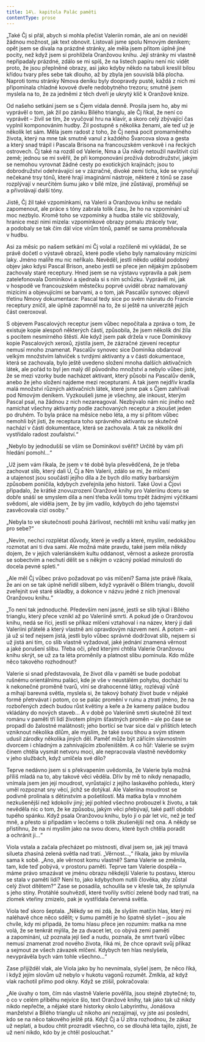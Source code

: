 ```yaml
---
title: 14\. kapitola Palác paměti
contentType: prose
---
```


„Také Čj si přál, abych si mohla přečíst Valeriin román, ale ani on neviděl žádnou možnost, jak text obnovit. Listovali jsme spolu Nmovým deníkem; opět jsem se dívala na prázdné stránky, ale měla jsem přitom úplně jiné pocity, než když jsem si prohlížela Oranžovou knihu. Její stránky mi vlastně nepřipadaly prázdné, zdálo se mi spíš, že na listech papíru není nic vidět proto, že jsou přeplněné obrazy, asi jako kdyby někdo na tabuli kreslil bílou křídou tvary přes sebe tak dlouho, až by zbyla jen souvislá bílá plocha. Naproti tomu stránky Nmova deníku byly doopravdy pusté, každá z nich mi připomínala chladné kovové dveře nedobytného trezoru; smutně jsem myslela na to, že za jedněmi z těch dveří je ukrytý klíč k Oranžové knize.

Od našeho setkání jsem se s Čjem vídala denně. Prosila jsem ho, aby mi vyprávěl o tom, jak žil po zániku Bílého trianglu, ale Čj říkal, že není co vyprávět – živil se tím, že vyučoval hru na klavír, a skoro celý zbývající čas vyplnil komponováním hudby. Žil postupně s několika ženami, ale teď už je několik let sám. Měla jsem radost z toho, že Čj nemá pocit promarněného života, který na mne tak smutně vanul z každého Švarcova slova a gesta a který snad trápil i Pascala Brisona na francouzském venkově i na řeckých ostrovech. Čj také na rozdíl od Valerie, Nma a Úa nikdy netoužil navštívit cizí země; jednou se mi svěřil, že při komponování prožívá dobrodružství, jakým se nemohou vyrovnat žádné cesty po exotických krajinách; jsou to dobrodružství odehrávající se v zázračné, divoké zemi ticha, kde se vynořují nečekané trsy tónů, které hrají imaginární nástroje, některé z tónů se zase rozplývají v neurčitém šumu jako v bílé mlze, jiné zůstávají, proměňují se a přivolávají další tóny.

Jistě, Čj žil také vzpomínkami, na Valerii a Oranžovou knihu se nedalo zapomenout, ale práce s tóny zabrala tolik času, že ho na vzpomínání už moc nezbylo. Kromě toho se vzpomínky a hudba stále víc sbližovaly, hranice mezi nimi mizela: vzpomínkové obrazy pomalu ztrácely tvar, a podobaly se tak čím dál více vírům tónů, paměť se sama proměňovala v hudbu.

Asi za měsíc po našem setkání mi Čj volal a rozčileně mi vykládal, že se právě dočetl o výstavě obrazů, které podle všeho byly namalovány mizícími laky. Jméno malíře mu nic neříkalo. Nevěděl, jestli někdo udělal podobný objev jako kdysi Pascal Brison, anebo jestli se přece jen nějakým způsobem zachovaly staré receptury. Hned jsem se na výstavu vypravila a pak jsem zatelefonovala Dominikovi a sjednala si s ním schůzku. Vyprávěl mi, jak v hospodě ve francouzském městečku poprvé uviděl obraz namalovaný mizícími a objevujícími se barvami, a o tom, jak Pascalův synovec objevil třetinu Nmovy dokumentace: Pascal tedy sice po svém návratu do Francie receptury zničil, ale úplně zapomněl na to, že si ještě na univerzitě jejich část oxeroxoval.

S objevem Pascalových receptur jsem vůbec nepočítala a zpráva o tom, že existuje kopie alespoň některých částí, způsobila, že jsem několik dní žila s pocitem nesmírného štěstí. Ale když jsem pak držela v ruce Dominikovy kopie Pascalových xeroxů, zjistila jsem, že zázračné zjevení receptur nemusí mnoho znamenat. Pascalův synovec sice Dominika obdaroval velkým množstvím lahviček s tvrdými aktivanty a v části dokumentace, která se zachovala, bylo ještě uvedeno složení mnoha dalších aktivačních látek, ale pořád to byl jen malý díl původního množství a nebylo vůbec jisté, že se mezi vzorky bude nacházet aktivant, který působí na Pascalův deník, anebo že jeho složení najdeme mezi recepturami. A tak jsem nejdřív kradla malá množství různých aktivačních látek, které jsme pak s Čjem zahřívali pod Nmovým deníkem. Vyzkoušeli jsme je všechny, ale inkoust, kterým Pascal psal, na žádnou z nich neza­reagoval. Nezbývalo nám nic jiného než namíchat všechny aktivanty podle zachovaných receptur a zkoušet jeden po druhém. To byla práce na měsíce nebo léta, a my si přitom vůbec nemohli být jisti, že receptura toho správného aktivantu se skutečně nachází v části dokumentace, která se zachovala. A tak za několik dní vystřídalo radost zoufalství.“

„Nebylo by jednodušší se vším se Dominikovi svěřit? Určitě by vám při hledání pomohl…“

„Už jsem vám říkala, že jsem v té době byla přesvědčená, že je třeba zachovat slib, který dali Ú, Čj a Nm Valerii, zdálo se mi, že mlčení a utajenost jsou součástí jejího díla a že bych dílo matky barbarským způsobem poničila, kdybych zveřejnila jeho historii. Také Úovi a Čjovi připadalo, že krátké znovuzrození Oranžové knihy pro Valeriinu dceru se dobře snáší se smyslem díla a není třeba kvůli tomu trpět žádnými výčitkami svědomí, ale viděla jsem, že by jim vadilo, kdybych do jeho tajemství zasvěcovala cizí osoby.“

„Nebyla to ve skutečnosti pouhá žárlivost, nechtěli mít knihu vaší matky jen pro sebe?“

„Nevím, nechci rozplétat důvody, které je vedly a které, myslím, nedokážou rozmotat ani ti dva sami. Ale možná máte pravdu, také jsem měla někdy dojem, že v jejich valeriánském kultu oddanost, věrnost a askeze prorostla se sobectvím a nechutí dělit se s někým o vzácný poklad minulosti do docela pevné spleti.“

„Ale měl Čj vůbec právo požadovat po vás mlčení? Sama jste právě říkala, že ani on se tak úplně neřídil slibem, když vyprávěl o Bílém trianglu, dovolil zveřejnit své staré skladby, a dokonce v názvu jedné z nich jmenoval Oranžovou knihu.“

„To není tak jednoduché. Především není jasné, jestli se slib týkal i Bílého trianglu, který přece vznikl až po Valeriině smrti. A pokud jde o Oranžovou knihu, nedá se říci, jestli se příkaz mlčení vztahoval i na název, který jí dali Valeriini přátelé a který vlastně ani opravdovým názvem není. A potom – ani já už si teď nejsem jistá, jestli bylo vůbec správné dodržovat slib, nejsem si už jistá ani tím, co slib vlastně vyžadoval, jaké jednání znamená věrnost a jaké porušení slibu. Třeba oči, před kterými chtěla Valerie Oranžovou knihu skrýt, se už za ta léta proměnily a platnost slibu pominula. Kdo může něco takového rozhodnout?

Valerie si snad představovala, že život díla v paměti se bude podobat rušnému orientálnímu paláci, kde je vše v neustálém pohybu, dochází tu k nekonečné proměně tvarů, vlní se drahocenné látky, rozlévají vůně a míhají barevná světla, myslela si, že takový bohatý život bude v nějaké formě přetrvávat i potom, co se palác promění v ruinu a ztratí jméno, že na rozbořených zdech budou růst květiny a keře a že kameny paláce budou vkládány do nových staveb… A v době po Valeriině smrti skutečně žil text románu v paměti tří lidí životem plným šťastných proměn – ale po čase se propadl do žalostné malátnosti; jeho bortící se tvar sice dal v příštích letech vzniknout několika dílům, ale myslím, že také svou tíhou a svým stínem udusil zárodky několika jiných děl. Paměť může být zářícím slavnostním dvorcem i chladným a zahnívajícím zbořeništěm. A co hůř: Valerie se svým činem chtěla vysmát netvoru moci, ale nepracovala vlastně nevědomky v jeho službách, když umlčela své dílo?

Teprve nedávno jsem si s překvapením uvědomila, že Valerie byla možná příliš mladá na to, aby takové věci věděla. Dřív by mě to nikdy nenapadlo, vnímala jsem jen její moudrost, vyrůstající z jejího laskavého pohledu, který uměl rozpoznat sny věcí, jichž se dotýkal. Ale Valeriina moudrost se podivně prolínala s dětinstvím a pošetilostí. Má matka byla v mnohém nezkušenější než kdokoliv jiný; její pohled všechno probouzel k životu, a tak nevěděla nic o tom, že ke způsobu, jakým věci přebývají, také patří období tupého spánku. Když psala Oranžovou knihu, bylo jí o pár let víc, než je teď mně, a přesto si připadám v lecčems o tolik zkušenější než ona. A někdy se přistihnu, že na ni myslím jako na svou dceru, které bych chtěla poradit a ochránit ji…“

Viola vstala a začala přecházet po místnosti, díval jsem se, jak její tmavá silueta zhasíná zelená světla nad tratí. „Věrnost…,“ říkala, jako by mluvila sama k sobě. „Ano, ale věrnost komu vlastně? Sama Valerie se změnila, tam, kde teď pobývá, v prostoru paměti. Teprve tam Valerie dospěla – máme právo smazávat ve jménu obrazu někdejší Valerie tu postavu, kterou se stala v paměti lidí? Není to, jako kdybychom nutili člověka, aby zůstal celý život dítětem?“ Zase se posadila, schoulila se v křesle tak, že splynula s jeho stíny. Protáhlé souhvězdí, které tvořily svítící zelené body nad tratí, na zlomek vteřiny zmizelo, pak je vystřídala červená světla.

Viola teď skoro šeptala. „Někdy se mi zdá, že slyším matčin hlas, který mi naléhavě chce něco sdělit; v šumu paměti je ho špatně slyšet – jsou ale chvíle, kdy mi připadá, že tomu hlasu přece jen rozumím: matka na mne volá, že se tenkrát mýlila, že za dvacet let, co obývá zemi paměti a zapomínání, už poznala její šeď a nudu, poznala, že smrt tvarů vůbec nemusí znamenat zrod nového života, říká mi, že chce opravit svůj příkaz a sejmout ze všech závazek mlčení. Kdybych ten hlas neslyšela, nevyprávěla bych vám tohle všechno…“

Zase přijížděl vlak, ale Viola jako by ho nevnímala, slyšel jsem, že něco říká, i když jejím slovům už nebylo v hukotu vagonů rozumět. Zmlkla, až když vlak rachotil přímo pod okny. Když se ztišil, pokračovala:

„Ale úvahy o tom, čím nás vlastně Valerie pověřila, jsou stejně zbytečné; to, o co v celém příběhu nejvíce šlo, text Oranžové knihy, tak jako tak už nikdy nikdo nepřečte, a nějaké staré historky okolo Labyrinthu, Jonášova manželství a Bílého trianglu už nikoho ani nezajímají, vy jste asi poslední, kdo se na něco takového ještě ptá. Když Čj a Ú zítra rozhodnou, že zákaz už neplatí, a budou chtít prozradit všechno, co se dlouhá léta tajilo, zjistí, že už není nikdo, kdo by je chtěl poslouchat.“
